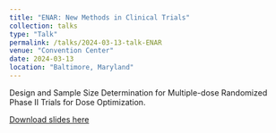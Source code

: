 ```yaml
---
title: "ENAR: New Methods in Clinical Trials"
collection: talks
type: "Talk"
permalink: /talks/2024-03-13-talk-ENAR
venue: "Convention Center"
date: 2024-03-13
location: "Baltimore, Maryland"
---
```


Design and Sample Size Determination for Multiple-dose Randomized Phase II Trials for Dose Optimization.

[Download slides here](https://pengyang0411.github.io/files/MERIT_presentation_NESS.pdf)
